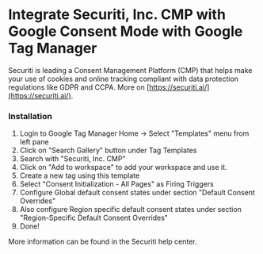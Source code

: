 # Integrate Securiti, Inc. CMP with Google Consent Mode with Google Tag Manager

Securiti is leading a Consent Management Platform (CMP) that helps make your use of cookies and online tracking compliant with data protection regulations like GDPR and CCPA. More on [https://securiti.ai/](https://securiti.ai/).


### Installation

1. Login to Google Tag Manager Home -> Select "Templates" menu from left pane
2. Click on "Search Gallery" button under Tag Templates
3. Search with "Securiti, Inc. CMP"
4. Click on "Add to workspace" to add your workspace and use it.
5. Create a new tag using this template
6. Select "Consent Initialization - All Pages" as Firing Triggers
7. Configure Global default consent states under section "Default Consent Overrides"
8. Also configure Region specific default consent states under section "Region-Specific Default Consent Overrides"
9. Done!

More information can be found in the Securiti help center.
